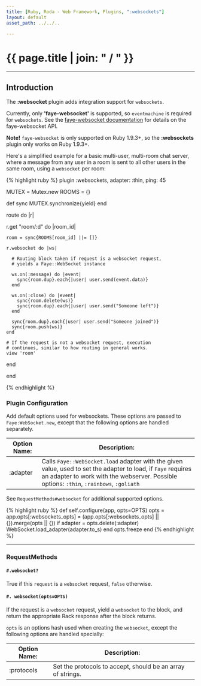 ```yaml
---
title: [Ruby, Roda - Web Framework, Plugins, ":websockets"]
layout: default
asset_path: ../../..

---
```


# {{ page.title | join: " / " }}

---- 

## Introduction

The **:websocket** plugin adds integration support for `websockets`.

Currently, only **'faye-websocket'** is supported, so `eventmachine` is required for `websockets`.  See the
[faye-websocket documentation](https://github.com/faye/faye-websocket-ruby) for details on the 
faye-websocket API. 

**Note!** `faye-websocket` is only supported on Ruby 1.9.3+, so the **:websockets** plugin only works
on Ruby 1.9.3+.


Here's a simplified example for a basic multi-user, multi-room chat server, where a message from any 
user in a room is sent to all other users in the same room, using a `websocket` per room:

{% highlight ruby %}
plugin :websockets, adapter: :thin, ping: 45

MUTEX = Mutex.new
ROOMS = {}

def sync
  MUTEX.synchronize{yield}
end

route do |r|
  
  r.get "room/:d" do |room_id|
    
    room = sync{ROOMS[room_id] ||= []}
    
    r.websocket do |ws|
      
      # Routing block taken if request is a websocket request,
      # yields a Faye::WebSocket instance
      
      ws.on(:message) do |event|
        sync{room.dup}.each{|user| user.send(event.data)}
      end
      
      ws.on(:close) do |event|
        sync{room.delete(ws)}
        sync{room.dup}.each{|user| user.send("Someone left")}
      end
      
      sync{room.dup}.each{|user| user.send("Someone joined")}
      sync{room.push(ws)}
    end

    # If the request is not a websocket request, execution
    # continues, similar to how routing in general works.
    view 'room'
    
  end
  
end

{% endhighlight %}


### Plugin Configuration

Add default options used for websockets.  These options are passed to `Faye:WebSocket.new`, except 
that the following options are handled separately.

| **Option Name:** | **Description:** |
| --- | --- |
| :adapter  | Calls `Faye::WebSocket.load` adapter with the given value, used to set the adapter to load, if `Faye` requires an adapter to work with the webserver. Possible options: `:thin`, `:rainbows`, `:goliath` |

See `RequestMethods#websocket` for additional supported options.

{% highlight ruby %}
def self.configure(app, opts=OPTS)
  opts = app.opts[:websockets_opts] = (app.opts[:websockets_opts] || {}).merge(opts || {})
  if adapter = opts.delete(:adapter)
    WebSocket.load_adapter(adapter.to_s)
  end
  opts.freeze
end
{% endhighlight %}

--- 

### RequestMethods


#### `#.websocket?`

True if this `request` is a `websocket` request, `false` otherwise.

#### `#. websocket(opts=OPTS)`

If the request is a `websocket` request, yield a `websocket` to the block, and return the appropriate 
Rack response after the block returns.  

`opts` is an options hash used when creating the `websocket`, except the following options are handled specially:

| **Option Name:** | **Description:** |
| ---              | ---              |
| :protocols       | Set the protocols to accept, should be an array of strings. |



